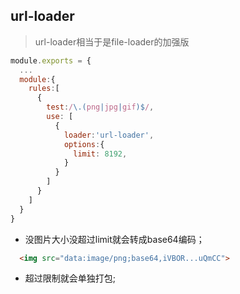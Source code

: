 ## url-loader
> url-loader相当于是file-loader的加强版

```javascript
module.exports = {
  ...
  module:{
    rules:[
      {
        test:/\.(png|jpg|gif)$/,
        use: [
          {
            loader:'url-loader',
            options:{
              limit: 8192,
            }
          }
        ]
      }
    ]
  }
}
```
- 没图片大小没超过limit就会转成base64编码；
```html
  <img src="data:image/png;base64,iVBOR...uQmCC">

```
- 超过限制就会单独打包;
